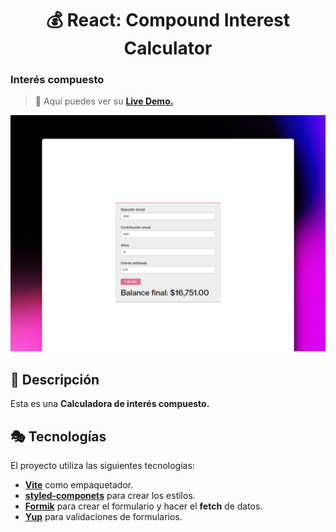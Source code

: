 <div align='center'>

# 💰 React: Compound Interest Calculator

</div>

### Interés compuesto

> 🧩 Aquí puedes ver su [**Live Demo.**](https://interes-compuesto-abraham.netlify.app/)

![vista-previa](./public/preview/01-page-preview.jpg)

## 🚀 Descripción

Esta es una **Calculadora de interés compuesto.**

## 🎭 Tecnologías

El proyecto utiliza las siguientes tecnologías:

- [**Vite**](https://vitejs.dev/) como empaquetador.
- [**styled-componets**](https://styled-components.com/) para crear los estilos.
- [**Formik**](https://formik.org/) para crear el formulario y hacer el **fetch** de datos.
- [**Yup**](https://www.npmjs.com/package/yup) para validaciones de formularios.
